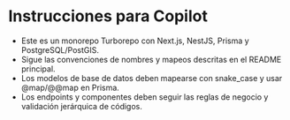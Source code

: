 <!-- Use this file to provide workspace-specific custom instructions to Copilot. For more details, visit https://code.visualstudio.com/docs/copilot/copilot-customization#_use-a-githubcopilotinstructionsmd-file -->

# Instrucciones para Copilot
- Este es un monorepo Turborepo con Next.js, NestJS, Prisma y PostgreSQL/PostGIS.
- Sigue las convenciones de nombres y mapeos descritas en el README principal.
- Los modelos de base de datos deben mapearse con snake_case y usar @map/@@map en Prisma.
- Los endpoints y componentes deben seguir las reglas de negocio y validación jerárquica de códigos.
